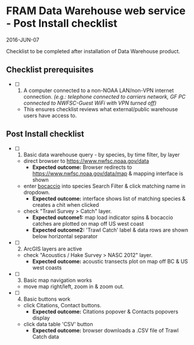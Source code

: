 # FRAM Data Warehouse web service - Post Install checklist

2016-JUN-07

Checklist to be completed after installation of Data Warehouse product.

## Checklist prerequisites
* [ ] 1) A computer connected to a non-NOAA LAN/non-VPN internet connection. *(e.g.: telephone connected to carriers network, GF PC connected to NWFSC-Guest WiFi with VPN turned off)*
    * This ensures checklist reviews what external/public warehouse users have access to.

## Post Install checklist
* [ ] 1) Basic data warehouse query - by species, by time filter, by layer
    * direct browser to https://www.nwfsc.noaa.gov/data
        * __Expected outcome:__ Browser redirects to https://www.nwfsc.noaa.gov/data/map & mapping interface is shown
    * enter <u>bocaccio</u> into species Search Filter & click matching name in dropdown.
        * __Expected outcome:__ interface shows list of matching species & creates a chit when clicked
    * check "Trawl Survey > Catch" layer.
        * __Expected outcome1:__ map load indicator spins & bocaccio catches are plotted on map off US west coast
        * __Expected outcome2:__ 'Trawl Catch' label & data rows are shown below horizontal separator
* [ ] 2) ArcGIS layers are active
    * check "Acoustics / Hake Survey > NASC 2012" layer.
        * __Expected outcome:__ acoustic transects plot on map off BC & US west coasts
* [ ] 3) Basic map navigation works
    * move map right/left, zoom in & zoom out.
* [ ] 4) Basic buttons work
    * click Citations, Contact buttons.
        * __Expected outcome:__ Citations popover & Contacts popovers display
    * click data table 'CSV' button
        * __Expected outcome:__ browser downloads a .CSV file of Trawl Catch data
